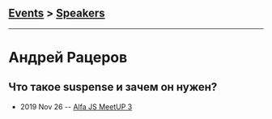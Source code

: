 ## [Events](../README.md) > [Speakers](../speakers.md)
---

# Андрей Рацеров

## Что такое suspense и зачем он нужен?
- 2019 Nov 26 -- [Alfa JS MeetUP 3](https://youtu.be/7DtZtHSJ_S4?t=541)    
